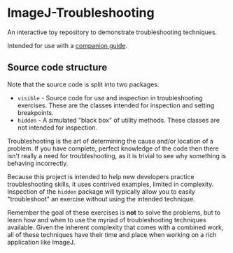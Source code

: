 # ImageJ-Troubleshooting
An interactive toy repository to demonstrate troubleshooting techniques.

Intended for use with a [companion guide](http://imagej.net/Troubleshooting_for_Developers).

## Source code structure

Note that the source code is split into two packages:

* `visible` - Source code for use and inspection in troubleshooting exercises. These are the classes intended for inspection and setting breakpoints.
* `hidden` - A simulated "black box" of utility methods. These classes are not intended for inspection.

Troubleshooting is the art of determining the cause and/or location of a problem. If you have complete, perfect knowledge of the code then there isn't really a need for troubleshooting, as it is trivial to see why something is behaving incorrectly.

Because this project is intended to help new developers practice troubleshooting skills, it uses contrived examples, limited in complexity. Inspection of the `hidden` package will typically allow you to easily "troubleshoot" an exercise without using the intended technique.

Remember the goal of these exercises is **not** to solve the problems, but to learn how and when to use the myriad of troubleshooting techniques available. Given the inherent complexity that comes with a combined work, all of these techniques have their time and place when working on a rich application like ImageJ.
